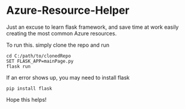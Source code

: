 # Azure-Resource-Helper
 Just an excuse to learn flask framework, and save time at work easily creating the most common Azure resources.

To run this. simply clone the repo and run
	
	cd C:/path/to/clonedRepo
	SET FLASK_APP=mainPage.py
	flask run
	
If an error shows up, you may need to install flask

	pip install flask
	
Hope this helps!